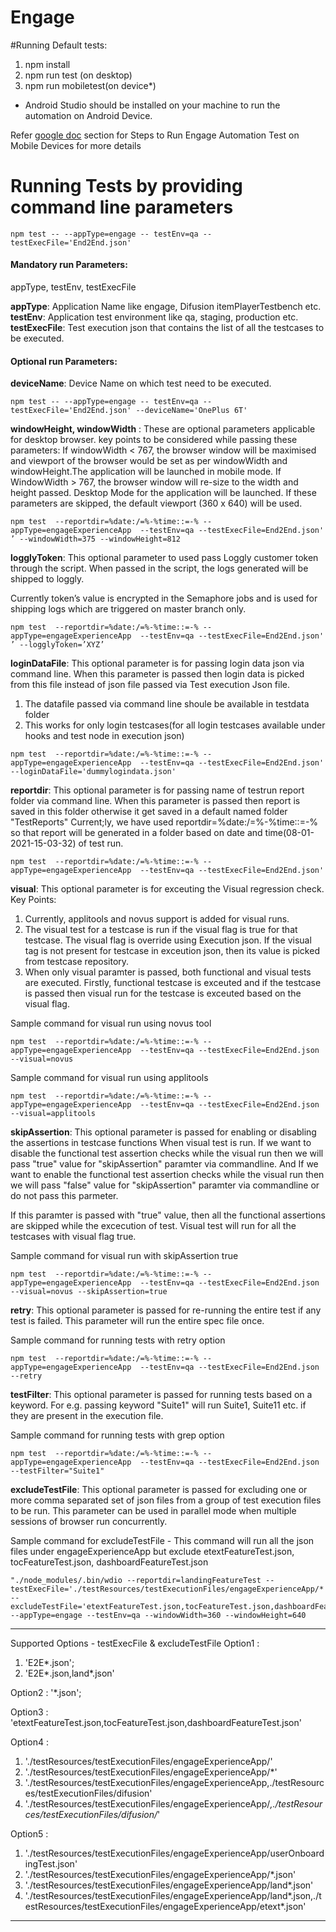 # Engage

#Running Default tests:

1. npm install
2. npm run test (on desktop)
3. npm run mobiletest(on device*)
* Android Studio should be installed on your machine to run the automation on Android Device.

Refer [google doc](https://docs.google.com/document/d/1Eh6gFHoB3nrjEXZpuPFgRtZBXzX3IplUABiJ4iyS7xU/edit#) section for Steps to Run Engage Automation Test on Mobile Devices for more details

# Running Tests by providing command line parameters


```
npm test -- --appType=engage -- testEnv=qa --testExecFile='End2End.json'
```
#### Mandatory run Parameters:
appType, testEnv, testExecFile

**appType**: Application Name like engage, Difusion itemPlayerTestbench etc.
**testEnv**: Application test environment like qa, staging, production etc.
**testExecFile**: Test execution json that contains the list of all the testcases to be executed.


#### Optional run Parameters:

**deviceName**: Device Name on which test need to be executed.

```
npm test -- --appType=engage -- testEnv=qa --testExecFile='End2End.json' --deviceName='OnePlus 6T'
```
**windowHeight, windowWidth** : These are optional parameters applicable for desktop browser. key points to be considered while passing these parameters:
If windowWidth < 767, the browser window will be maximised and viewport of the browser would be set as per windowWidth and windowHeight.The application will be launched in mobile mode.
If WindowWidth > 767, the browser window will re-size to the width and height passed. Desktop Mode for the application will be launched.
If these parameters are skipped, the default viewport (360 x 640) will be used.

```
npm test  --reportdir=%date:/=%-%time::=-% --appType=engageExperienceApp  --testEnv=qa --testExecFile=End2End.json' ’ --windowWidth=375 --windowHeight=812
```
 
**logglyToken**: This optional parameter to used pass Loggly customer token through the script. When passed in the script, the logs generated will be shipped to loggly. 

Currently token’s value is encrypted in the Semaphore jobs and is used for shipping logs which are triggered on master branch only.

```
npm test  --reportdir=%date:/=%-%time::=-% --appType=engageExperienceApp  --testEnv=qa --testExecFile=End2End.json' ’ --logglyToken=’XYZ’
```


**loginDataFile**: This optional parameter is for passing login data json via command line. When this parameter is passed then login data is picked from this file instead of json file passed via Test execution Json file.
1. The datafile passed via command line shoule be available in testdata folder
2. This works for only login testcases(for all login testcases available under hooks and test node in execution json)

```
npm test  --reportdir=%date:/=%-%time::=-% --appType=engageExperienceApp  --testEnv=qa --testExecFile=End2End.json' --loginDataFile='dummylogindata.json'
```
**reportdir**: This optional parameter is for passing name of testrun report folder via command line. When this parameter is passed then report is saved in this folder otherwise it get saved in a default named folder "TestReports"
Current;ly, we have used reportdir=%date:/=%-%time::=-% so that report will be generated in a folder based on date and time(08-01-2021-15-03-32) of test run.

```
npm test  --reportdir=%date:/=%-%time::=-% --appType=engageExperienceApp  --testEnv=qa --testExecFile=End2End.json'
```
**visual**: This optional parameter is for exceuting the Visual regression check. Key Points:
1. Currently, applitools and novus support is added for visual runs. 
2. The visual test for a testcase is run if the visual flag is true for that testcase. The visual flag is override using Execution json. If the visual tag is not present for testcase in exceution json, then its value is picked from testcase repository.
3. When only visual paramter is passed, both functional and visual tests are executed. Firstly, functional testcase is exceuted and if the testcase is passed then visual run for the testcase is exceuted based on the visual flag.

Sample command for visual run using novus tool
 ```
npm test  --reportdir=%date:/=%-%time::=-% --appType=engageExperienceApp  --testEnv=qa --testExecFile=End2End.json --visual=novus
```
Sample command for visual run using applitools
 ```
npm test  --reportdir=%date:/=%-%time::=-% --appType=engageExperienceApp  --testEnv=qa --testExecFile=End2End.json --visual=applitools
```
**skipAssertion**: This optional parameter is passed for enabling or disabling the assertions in testcase functions When visual test is run.
If we want to disable the functional test assertion checks while the visual run then we will pass "true" value for "skipAssertion" paramter via commandline.
And If we want to enable  the functional test assertion checks while the visual run then we will pass "false" value for "skipAssertion" paramter via commandline or do not pass this parmeter.

If this paramter is passed with "true" value, then all the functional assertions are skipped while the excecution of test. Visual test will run for all the testcases with visual flag true.

Sample command for visual run with skipAssertion true
 ```
npm test  --reportdir=%date:/=%-%time::=-% --appType=engageExperienceApp  --testEnv=qa --testExecFile=End2End.json --visual=novus --skipAssertion=true
```
**retry**: This optional parameter is passed for re-running the entire test if any test is failed. This parameter will run the entire spec file once.

Sample command for running tests with retry option
 ```
npm test  --reportdir=%date:/=%-%time::=-% --appType=engageExperienceApp  --testEnv=qa --testExecFile=End2End.json --retry
```
**testFilter**: This optional parameter is passed for running tests based on a keyword. For e.g. passing keyword "Suite1" will run Suite1, Suite11 etc. if they are present in the execution file.

Sample command for running tests with grep option
 ```
npm test  --reportdir=%date:/=%-%time::=-% --appType=engageExperienceApp  --testEnv=qa --testExecFile=End2End.json --testFilter="Suite1"
```

**excludeTestFile**: This optional parameter is passed for excluding one or more comma separated set of json files from a group of test execution files to be run. This parameter can be used in parallel mode when multiple sessions of browser run concurrently.

Sample command for excludeTestFile - This command will run all the json files under engageExperienceApp but exclude etextFeatureTest.json,  tocFeatureTest.json, dashboardFeatureTest.json
 ```
"./node_modules/.bin/wdio --reportdir=landingFeatureTest --testExecFile='./testResources/testExecutionFiles/engageExperienceApp/*' --excludeTestFile='etextFeatureTest.json,tocFeatureTest.json,dashboardFeatureTest.json' --appType=engage --testEnv=qa --windowWidth=360 --windowHeight=640
```

----
Supported Options - testExecFile & excludeTestFile
Option1 :
1. 'E2E*.json';
2. 'E2E*.json,land*.json'

Option2 : '*.json';

Option3 : 'etextFeatureTest.json,tocFeatureTest.json,dashboardFeatureTest.json'

Option4 : 
1.  './testResources/testExecutionFiles/engageExperienceApp/'
2. './testResources/testExecutionFiles/engageExperienceApp/*'
3. './testResources/testExecutionFiles/engageExperienceApp,./testResources/testExecutionFiles/difusion'
4. './testResources/testExecutionFiles/engageExperienceApp/*,./testResources/testExecutionFiles/difusion/*'

Option5 : 
1. './testResources/testExecutionFiles/engageExperienceApp/userOnboardingTest.json'
2. './testResources/testExecutionFiles/engageExperienceApp/*.json'
3. './testResources/testExecutionFiles/engageExperienceApp/land*.json'
4. './testResources/testExecutionFiles/engageExperienceApp/land*.json,./testResources/testExecutionFiles/engageExperienceApp/etext*.json'

----

